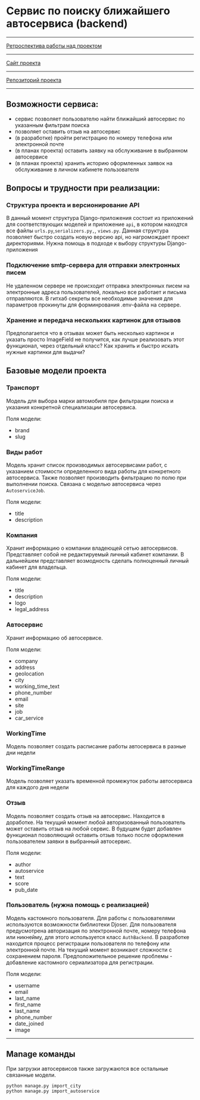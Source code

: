 # Сервис по поиску ближайшего автосервиса (backend)
***
[Ретроспектива работы над проектом](https://github.com/OrdinaryWorker/find_car_service/PROJECT_WORKFLOW_DESCRIPTION.md)
***
[Сайт проекта](https://find-car-service.ru/)
***
[Репозиторий проекта](https://github.com/car-service-with-geolocation)
***
## Возможности сервиса:
- сервис позволяет пользователю найти ближайший автосервис по указанным
фильтрам поиска
- позволяет оставить отзыв на автосервис
- (в разработке) пройти регистрацию по номеру телефона или электронной почте
- (в планах проекта) оставить заявку на обслуживание в выбранном автосервисе
- (в планах проекта) хранить историю оформленных заявок на обслуживание в 
личном кабинете пользователя

## Вопросы и трудности при реализации:

### Структура проекта и версионирование API
В данный момент структура Django-приложения состоит из приложений для 
соответствующих моделей и приложение `api`, в котором находтся все файлы 
`urls.py`,`serializers.py,`, `views.py`. Данная структура позволяет быстро
создать новую версию api, но нагромождает проект директориями. Нужна помощь в 
подходе к выбору структуры Django-приложения

### Подключение smtp-сервера для отправки электронных писем
Не удаленном сервере не происходит отправка электронных писем на электронные 
адреса пользователей, локально все работает и письма отправляются. В гитхаб
секреты все необходимые значения для параметров прокинуты для форминрования 
.env-файла на сервере.

### Хранение и передача нескольких картинок для отзывов
Предполагается что в отзывах может быть несколько картинок и указать просто
ImageField не получится, как лучше реализовать этот функционал, через отдельный
класс? Как хранить и быстро искать нужные картинки для выдачи?

## Базовые модели проекта
### Транспорт
Модель для выбора марки автомобиля при фильтрации поиска и указания конкретной 
специализации автосервиса.

Поля модели:
- brand
- slug

### Виды работ
Модель хранит список производимых автосервисами работ, с указанием стоимости 
определенного вида работы для конкретного автосервиса. Также позволяет 
производить фильтрацию по полю при выполнении поиска. Связана с моделью
автосервиса через `AutoserviceJob`.

Поля модели:
- title
- description


### Компания
Хранит информацию о компании владеющей сетью автосервисов. Представляет собой 
не редактируемый личный кабинет компании. В дальнейшем представляет возмодность
сделать полноценный личный кабинет для владельца.

Поля модели:
- title
- description
- logo
- legal_address

### Автосервис
Хранит информацию об автосервисе.

Поля модели:
- company
- address
- geolocation
- city
- working_time_text
- phone_number
- email
- site
- job
- car_service

### WorkingTime
Модель позволяет создать расписание работы автосервиса в разные дни недели

### WorkingTimeRange
Модель позволяет указать временной промежуток работы автосервиса для каждого
дня недели

### Отзыв
Модель позволяет создать отзыв на автосервис. Находится в доработке. На текущий 
момент любой авторизованный пользователь может оставить отзыв на любой сервис.
В будущем будет добавлен функционал позволяющий оставить отзыв только после 
оформления пользователем заявки в выбранный автосервис.

Поля модели:
- author
- autoservice
- text
- score
- pub_date

### Пользователь (нужна помощь с реализацией)
Модель кастомного пользователя. Для работы с пользователями используются
возможности библиотеки Djoser. Для пользователя предусмотрена авторизация по
электронной почте, номеру телефона или никнейму, для этого используется класс
`AuthBackend`. В разработке находится процесс регистрации пользователя по 
телефону или электронной почте. На текущий момент возникают сложности с
сохранением пароля. Предположительное решение проблемы - добавление кастомного
сериализатора для регистрации.

Поля модели:
- username
- email
- last_name
- first_name
- last_name
- phone_number
- date_joined
- image

***
## Manage команды
При загрузки автосервисов также загружаются все остальные связанные модели.
```
python manage.py import_city
python manage.py import_autoservice
```